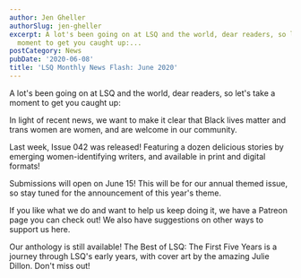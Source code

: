 ```yaml
---
author: Jen Gheller
authorSlug: jen-gheller
excerpt: A lot's been going on at LSQ and the world, dear readers, so let's take a
  moment to get you caught up:...
postCategory: News
pubDate: '2020-06-08'
title: 'LSQ Monthly News Flash: June 2020'
---
```

A lot's been going on at LSQ and the world, dear readers, so let's take a moment to get you caught up:

In light of recent news, we want to make it clear that Black lives matter and trans women are women, and are welcome in our community.

Last week, Issue 042 was released! Featuring a dozen delicious stories by emerging women-identifying writers, and available in print and digital formats!

Submissions will open on June 15! This will be for our annual themed issue, so stay tuned for the announcement of this year's theme.

If you like what we do and want to help us keep doing it, we have a Patreon page you can check out! We also have suggestions on other ways to support us here.

Our anthology is still available! The Best of LSQ: The First Five Years is a journey through LSQ's early years, with cover art by the amazing Julie Dillon. Don't miss out!